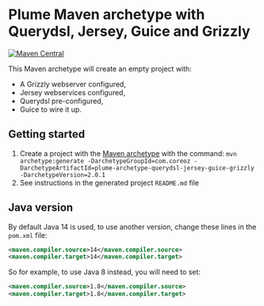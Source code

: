 Plume Maven archetype with Querydsl, Jersey, Guice and Grizzly
==============================================================

[![Maven Central](https://maven-badges.herokuapp.com/maven-central/com.coreoz/plume-archetype-querydsl-jersey-guice-grizzly/badge.svg)](https://maven-badges.herokuapp.com/maven-central/com.coreoz/plume-archetype-querydsl-jersey-guice-grizzly)

This Maven archetype will create an empty project with:
- A Grizzly webserver configured,
- Jersey webservices configured,
- Querydsl pre-configured,
- Guice to wire it up.

Getting started
---------------
1. Create a project with the
[Maven archetype](https://maven.apache.org/guides/introduction/introduction-to-archetypes.html) with the command:
`mvn archetype:generate -DarchetypeGroupId=com.coreoz -DarchetypeArtifactId=plume-archetype-querydsl-jersey-guice-grizzly -DarchetypeVersion=2.0.1`
2. See instructions in the generated project `README.md` file

Java version
------------
By default Java 14 is used, to use another version, change these lines in the `pom.xml` file:
```xml
<maven.compiler.source>14</maven.compiler.source>
<maven.compiler.target>14</maven.compiler.target>
```

So for example, to use Java 8 instead, you will need to set:
```xml
<maven.compiler.source>1.8</maven.compiler.source>
<maven.compiler.target>1.8</maven.compiler.target>
```
